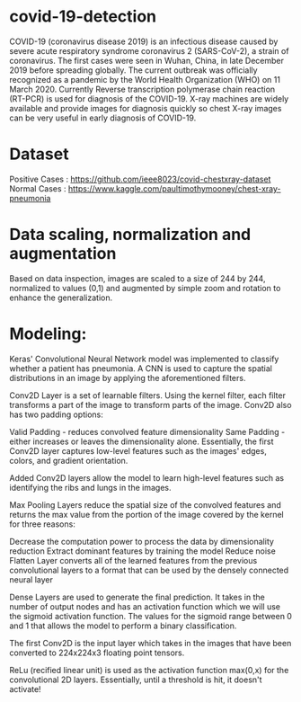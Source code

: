 # covid-19-detection
COVID-19 (coronavirus disease 2019) is an infectious disease caused by severe acute respiratory syndrome coronavirus 2 (SARS-CoV-2), a strain of coronavirus. The first cases were seen in Wuhan, China, in late December 2019 before spreading globally. The current outbreak was officially recognized as a pandemic by the World Health Organization (WHO) on 11 March 2020. Currently Reverse transcription polymerase chain reaction (RT-PCR) is used for diagnosis of the COVID-19. X-ray machines are widely available and provide images for diagnosis quickly so chest X-ray images can be very useful in early diagnosis of COVID-19.
# Dataset
Positive Cases : https://github.com/ieee8023/covid-chestxray-dataset
Normal Cases : https://www.kaggle.com/paultimothymooney/chest-xray-pneumonia

# Data scaling, normalization and augmentation
Based on data inspection, images are scaled to a size of 244 by 244, normalized to values (0,1) and augmented by simple zoom and rotation to enhance the generalization.

# Modeling:
Keras' Convolutional Neural Network model was implemented to classify whether a patient has pneumonia. A CNN is used to capture the spatial distributions in an image by applying the aforementioned filters.

Conv2D Layer is a set of learnable filters. Using the kernel filter, each filter transforms a part of the image to transform parts of the image. Conv2D also has two padding options:

Valid Padding - reduces convolved feature dimensionality
Same Padding - either increases or leaves the dimensionality alone.
Essentially, the first Conv2D layer captures low-level features such as the images' edges, colors, and gradient orientation.

Added Conv2D layers allow the model to learn high-level features such as identifying the ribs and lungs in the images.

Max Pooling Layers reduce the spatial size of the convolved features and returns the max value from the portion of the image covered by the kernel for three reasons:

Decrease the computation power to process the data by dimensionality reduction
Extract dominant features by training the model
Reduce noise
Flatten Layer converts all of the learned features from the previous convolutional layers to a format that can be used by the densely connected neural layer

Dense Layers are used to generate the final prediction. It takes in the number of output nodes and has an activation function which we will use the sigmoid activation function. The values for the sigmoid range between 0 and 1 that allows the model to perform a binary classification.

The first Conv2D is the input layer which takes in the images that have been converted to 224x224x3 floating point tensors.

ReLu (recified linear unit) is used as the activation function max(0,x) for the convolutional 2D layers. Essentially, until a threshold is hit, it doesn't activate!

